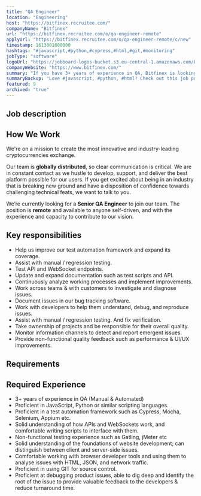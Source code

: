 ```yaml
---
title: "QA Engineer"
location: "Engineering"
host: "https://bitfinex.recruitee.com/"
companyName: "Bitfinex"
url: "https://bitfinex.recruitee.com/o/qa-engineer-remote"
applyUrl: "https://bitfinex.recruitee.com/o/qa-engineer-remote/c/new"
timestamp: 1613001600000
hashtags: "#javascript,#python,#cypress,#html,#git,#monitoring"
jobType: "software"
logoUrl: "https://jobboard-logos-bucket.s3.eu-central-1.amazonaws.com/bitfinex"
companyWebsite: "https://www.bitfinex.com/"
summary: "If you have 3+ years of experience in QA, Bitfinex is looking for someone with your skillset."
summaryBackup: "Love #javascript, #python, #html? Check out this job post!"
featured: 9
archived: "true"
---
```


## Job description

## How We Work

We're on a mission to create the most innovative and industry-leading cryptocurrencies exchange.

Our team is **globally distributed**, so clear communication is critical. We are in constant contact as we hustle to develop, support, and deliver the best platform possible for our users. If you get excited about being in an industry that is breaking new ground and have a disposition of confidence towards challenging technical feats, we want to talk to you.

We’re currently looking for a **Senior QA Engineer** to join our team. The position is **remote** and available to anyone self-driven, and with the experience and capacity to contribute to our vision.

## Key responsibilities

*   Help us improve our test automation framework and expand its coverage.
*   Assist with manual / regression testing.
*   Test API and WebSocket endpoints.
*   Update and expand documentation such as test scripts and API.
*   Continuously analyze working processes and implement improvements.
*   Work across teams & with customers to investigate and diagnose issues.
*   Document issues in our bug tracking software.
*   Work with developers to help them understand, debug, and reproduce issues.
*   Assist with manual / regression testing. And fix verification.
*   Take ownership of projects and be responsible for their overall quality.
*   Monitor information channels to detect and report emergent issues.
*   Provide non-functional quality feedback such as performance & UI/UX improvements.

## Requirements

## Required Experience

*   3+ years of experience in QA (Manual & Automated)
*   Proficient in JavaScript, Python or similar scripting languages.
*   Proficient in a test automation framework such as Cypress, Mocha, Selenium, Appium etc.
*   Solid understanding of how APIs and WebSockets work, and comfortable writing scripts to interface with them.
*   Non-functional testing experience such as Gatling, jMeter etc
*   Solid understanding of the foundations of website development; can distinguish between client and server-side issues.
*   Comfortable working with browser developer tools and using them to analyse issues with HTML, JSON, and network traffic.
*   Proficient in using GIT for source control.
*   Proficient at debugging product issues, able to dig deep and identify the root of the issue to provide valuable feedback to the developers & reduce turnaround time.
